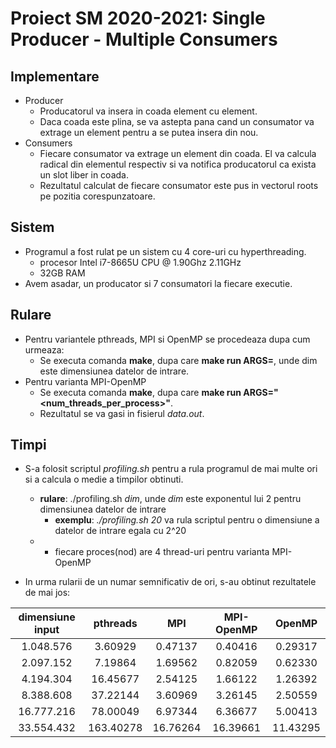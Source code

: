 # Proiect SM 2020-2021: Single Producer - Multiple Consumers

## Implementare
* Producer
    * Producatorul va insera in coada element cu element.
    * Daca coada este plina, se va astepta pana cand un consumator va extrage un element pentru a se putea insera din nou.
* Consumers
    * Fiecare consumator va extrage un element din coada. El va calcula radical din elementul respectiv si va notifica producatorul ca exista un slot liber in coada. 
    * Rezultatul calculat de fiecare consumator este pus in vectorul roots pe pozitia corespunzatoare.

## Sistem
* Programul a fost rulat pe un sistem cu 4 core-uri cu hyperthreading.
    * procesor Intel i7-8665U CPU @ 1.90Ghz 2.11GHz
    * 32GB RAM
* Avem asadar, un producator si 7 consumatori la fiecare executie.

## Rulare
* Pentru variantele pthreads, MPI si OpenMP se procedeaza dupa cum urmeaza:
    * Se executa comanda **make**, dupa care **make run ARGS=<dim>**, unde dim este dimensiunea datelor de intrare.
* Pentru varianta MPI-OpenMP
    * Se executa comanda **make**, dupa care **make run ARGS="<dim> <num_threads_per_process>"**.
    * Rezultatul se va gasi in fisierul *data.out*.

## Timpi
* S-a folosit scriptul *profiling.sh* pentru a rula programul de mai multe ori si a calcula o medie a timpilor obtinuti.
    * **rulare**: ./profiling.sh *dim*, unde *dim* este exponentul lui 2 pentru dimensiunea datelor de intrare
        * **exemplu**: *./profiling.sh 20* va rula scriptul pentru o dimensiune a datelor de intrare egala cu 2^20
    * * fiecare proces(nod) are 4 thread-uri pentru varianta MPI-OpenMP

* In urma rularii de un numar semnificativ de ori, s-au obtinut rezultatele de mai jos:

| dimensiune input |  pthreads |    MPI   | MPI-OpenMP |  OpenMP  |
|:----------------:|:---------:|:--------:|:----------:|:--------:|
|     1.048.576    |  3.60929  |  0.47137 |   0.40416  |  0.29317 |
|     2.097.152    |  7.19864  |  1.69562 |   0.82059  |  0.62330 |
|     4.194.304    |  16.45677 |  2.54125 |   1.66122  |  1.26392 |
|     8.388.608    |  37.22144 |  3.60969 |   3.26145  |  2.50559 |
|    16.777.216    |  78.00049 |  6.97344 |   6.36677  |  5.00413 |
|    33.554.432    | 163.40278 | 16.76264 |  16.39661  | 11.43295 |
